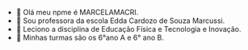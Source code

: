 - 👋 Olá meu npme é MARCELAMACRI.
- 👀 Sou professora da escola Edda Cardozo de Souza Marcussi.
- 🌱 Leciono a disciplina de Educação Física e Tecnologia e Inovação.
- 💞️ Minhas turmas são os 6°ano A e 6° ano B.
  

<!---
PROFMARCELAMACRI/PROFMARCELAMACRI is a ✨ special ✨ repository because its `README.md` (this file) appears on your GitHub profile.
You can click the Preview link to take a look at your changes.
--->
